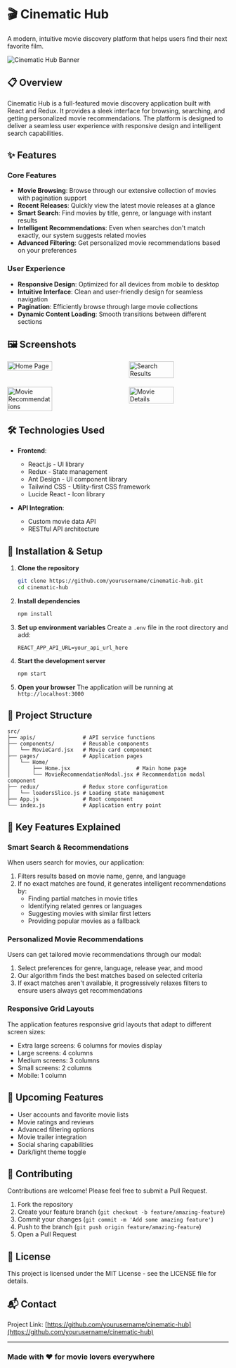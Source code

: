 # 🎬 Cinematic Hub

A modern, intuitive movie discovery platform that helps users find their next favorite film.

![Cinematic Hub Banner](https://via.placeholder.com/1200x300)

## 📋 Overview

Cinematic Hub is a full-featured movie discovery application built with React and Redux. It provides a sleek interface for browsing, searching, and getting personalized movie recommendations. The platform is designed to deliver a seamless user experience with responsive design and intelligent search capabilities.

## ✨ Features

### Core Features
- **Movie Browsing**: Browse through our extensive collection of movies with pagination support
- **Recent Releases**: Quickly view the latest movie releases at a glance
- **Smart Search**: Find movies by title, genre, or language with instant results
- **Intelligent Recommendations**: Even when searches don't match exactly, our system suggests related movies
- **Advanced Filtering**: Get personalized movie recommendations based on your preferences

### User Experience
- **Responsive Design**: Optimized for all devices from mobile to desktop
- **Intuitive Interface**: Clean and user-friendly design for seamless navigation
- **Pagination**: Efficiently browse through large movie collections
- **Dynamic Content Loading**: Smooth transitions between different sections

## 🖼️ Screenshots

<div style="display: flex; justify-content: space-between;">
  <img src="https://via.placeholder.com/400x225" alt="Home Page" width="45%">
  <img src="https://via.placeholder.com/400x225" alt="Search Results" width="45%">
</div>
<div style="display: flex; justify-content: space-between; margin-top: 20px;">
  <img src="https://via.placeholder.com/400x225" alt="Movie Recommendations" width="45%">
  <img src="https://via.placeholder.com/400x225" alt="Movie Details" width="45%">
</div>

## 🛠️ Technologies Used

- **Frontend**:
  - React.js - UI library
  - Redux - State management
  - Ant Design - UI component library
  - Tailwind CSS - Utility-first CSS framework
  - Lucide React - Icon library

- **API Integration**:
  - Custom movie data API
  - RESTful API architecture

## 🚀 Installation & Setup

1. **Clone the repository**
   ```bash
   git clone https://github.com/yourusername/cinematic-hub.git
   cd cinematic-hub
   ```

2. **Install dependencies**
   ```bash
   npm install
   ```

3. **Set up environment variables**
   Create a `.env` file in the root directory and add:
   ```
   REACT_APP_API_URL=your_api_url_here
   ```

4. **Start the development server**
   ```bash
   npm start
   ```

5. **Open your browser**
   The application will be running at `http://localhost:3000`

## 📂 Project Structure

```
src/
├── apis/               # API service functions
├── components/         # Reusable components
│   └── MovieCard.jsx   # Movie card component
├── pages/              # Application pages
│   └── Home/
│       ├── Home.jsx                     # Main home page
│       └── MovieRecommendationModal.jsx # Recommendation modal component
├── redux/              # Redux store configuration
│   └── loadersSlice.js # Loading state management
├── App.js              # Root component
└── index.js            # Application entry point
```

## 🌟 Key Features Explained

### Smart Search & Recommendations

When users search for movies, our application:
1. Filters results based on movie name, genre, and language
2. If no exact matches are found, it generates intelligent recommendations by:
   - Finding partial matches in movie titles
   - Identifying related genres or languages
   - Suggesting movies with similar first letters
   - Providing popular movies as a fallback

### Personalized Movie Recommendations

Users can get tailored movie recommendations through our modal:
1. Select preferences for genre, language, release year, and mood
2. Our algorithm finds the best matches based on selected criteria
3. If exact matches aren't available, it progressively relaxes filters to ensure users always get recommendations

### Responsive Grid Layouts

The application features responsive grid layouts that adapt to different screen sizes:
- Extra large screens: 6 columns for movies display
- Large screens: 4 columns
- Medium screens: 3 columns
- Small screens: 2 columns
- Mobile: 1 column

## 🔄 Upcoming Features

- User accounts and favorite movie lists
- Movie ratings and reviews
- Advanced filtering options
- Movie trailer integration
- Social sharing capabilities
- Dark/light theme toggle

## 🤝 Contributing

Contributions are welcome! Please feel free to submit a Pull Request.

1. Fork the repository
2. Create your feature branch (`git checkout -b feature/amazing-feature`)
3. Commit your changes (`git commit -m 'Add some amazing feature'`)
4. Push to the branch (`git push origin feature/amazing-feature`)
5. Open a Pull Request

## 📜 License

This project is licensed under the MIT License - see the LICENSE file for details.

## 📬 Contact

Project Link: [https://github.com/yourusername/cinematic-hub](https://github.com/yourusername/cinematic-hub)

---

### Made with ❤️ for movie lovers everywhere